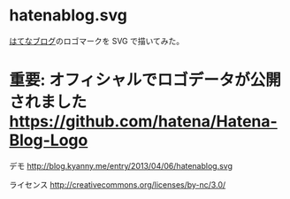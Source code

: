 hatenablog.svg
==============

[はてなブログ](http://hatenablog.com/)のロゴマークを SVG で描いてみた。

# 重要: オフィシャルでロゴデータが公開されました https://github.com/hatena/Hatena-Blog-Logo

デモ http://blog.kyanny.me/entry/2013/04/06/hatenablog.svg

ライセンス http://creativecommons.org/licenses/by-nc/3.0/
